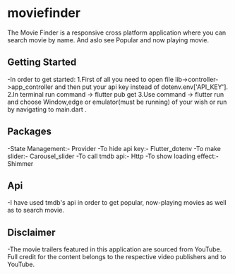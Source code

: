 # moviefinder

The Movie Finder is a responsive cross platform application where you can search movie by name. And aslo see Popular and now playing movie.

## Getting Started

-In order to get started:
    1.First of all you need to open file lib->controller->app_controller and then put your api key instead of dotenv.env['API_KEY'].
    2.In terminal run command -> flutter pub get
    3.Use command -> flutter run and choose Window,edge or emulator(must be running) of your wish or run by navigating to main.dart .

## Packages
-State Management:- Provider
-To hide api key:- Flutter_dotenv
-To make slider:- Carousel_slider
-To call tmdb api:- Http
-To show loading effect:- Shimmer

## Api
-I have used tmdb's api in order to get popular, now-playing movies as well as to search movie.

## Disclaimer
-The movie trailers featured in this application are sourced from YouTube. Full credit for the content belongs to the respective video publishers and to YouTube.
